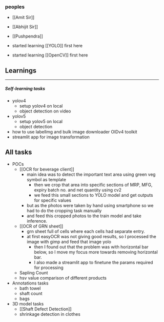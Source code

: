 ### peoples
- [[Amit Sir]]
- [[Abhijit Sir]]
- [[Pushpendra]]

- started learning [[YOLO]] first here
- started learning [[OpenCV]] first here
## Learnings
---
##### Self-learning tasks
- yolov4
	- setup yolov4 on local
	- object detection on video
- yolov5
	- setup yolov5 on local
	- object detection
- how to use labelImg and bulk image downloader OIDv4 toolkit
- streamlit app for image transformation

## All tasks
- POCs
	- [[OCR for beverage client]]
		- main idea was to detect the important text area using green veg symbol as template
			- then we crop that area into specific sections of MRP, MFG, expiry batch no. and net quantity using cv2
			- we feed this small sections to YOLO model and get outputs for specific values
		- but as the photos were taken by hand using smartphone so we had to do the cropping task manually
		- and feed this cropped photos to the train model and take inference.
	- [[OCR of GRN sheet]]
		- grn sheet full of cells where each cells had separate entry.
		- at first easyOCR was not giving good results, so I processed the image with gimp and feed that image yolo
			- then I found out that the problem was with horizontal bar below, so I move my focus more towards removing horizontal bar.
			- I also made a streamlit app to finetune the params required for processing
	- Sapling Count
	- hsv value comparison of different products
- Annotations tasks
	- bath towel
	- shaft count
	- bags
- 3D model tasks
	- [[Shaft Defect Detection]]
	- shrinkage detection in clothes


